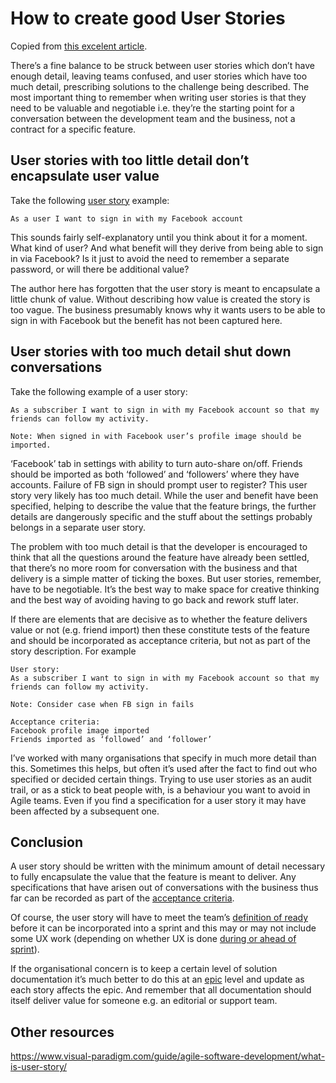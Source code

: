 # How to create good User Stories

Copied from [this excelent article](https://manifesto.co.uk/how-much-detail-should-a-user-story-have/).

There’s a fine balance to be struck between user stories which don’t have enough detail, leaving teams confused, and user stories which have too much detail, prescribing solutions to the challenge being described. The most important thing to remember when writing user stories is that they need to be valuable and negotiable i.e. they’re the starting point for a conversation between the development team and the business, not a contract for a specific feature.

## User stories with too little detail don’t encapsulate user value
Take the following [user story](http://manifesto.co.uk/agile-concepts-user-stories/) example:


```
As a user I want to sign in with my Facebook account
```

This sounds fairly self-explanatory until you think about it for a moment. What kind of user? And what benefit will they derive from being able to sign in via Facebook? Is it just to avoid the need to remember a separate password, or will there be additional value?

The author here has forgotten that the user story is meant to encapsulate a little chunk of value. Without describing how value is created the story is too vague. The business presumably knows why it wants users to be able to sign in with Facebook but the benefit has not been captured here.

## User stories with too much detail shut down conversations
Take the following example of a user story:


```
As a subscriber I want to sign in with my Facebook account so that my friends can follow my activity.

Note: When signed in with Facebook user’s profile image should be imported.
``` 

‘Facebook’ tab in settings with ability to turn auto-share on/off. Friends should be imported as both ‘followed’ and ‘followers’ where they have accounts. Failure of FB sign in should prompt user to register?
This user story very likely has too much detail. While the user and benefit have been specified, helping to describe the value that the feature brings, the further details are dangerously specific and the stuff about the settings probably belongs in a separate user story.

The problem with too much detail is that the developer is encouraged to think that all the questions around the feature have already been settled, that there’s no more room for conversation with the business and that delivery is a simple matter of ticking the boxes. But user stories, remember, have to be negotiable. It’s the best way to make space for creative thinking and the best way of avoiding having to go back and rework stuff later.

If there are elements that are decisive as to whether the feature delivers value or not (e.g. friend import) then these constitute tests of the feature and should be incorporated as acceptance criteria, but not as part of the story description. For example

```
User story:
As a subscriber I want to sign in with my Facebook account so that my friends can follow my activity.

Note: Consider case when FB sign in fails

Acceptance criteria:
Facebook profile image imported
Friends imported as ‘followed’ and ‘follower’
```

I’ve worked with many organisations that specify in much more detail than this. Sometimes this helps, but often it’s used after the fact to find out who specified or decided certain things. Trying to use user stories as an audit trail, or as a stick to beat people with, is a behaviour you want to avoid in Agile teams. Even if you find a specification for a user story it may have been affected by a subsequent one.

## Conclusion
A user story should be written with the minimum amount of detail necessary to fully encapsulate the value that the feature is meant to deliver. Any specifications that have arisen out of conversations with the business thus far can be recorded as part of the [acceptance criteria](http://manifesto.co.uk/agile-concepts-user-stories/).

Of course, the user story will have to meet the team’s [definition of ready](http://manifesto.co.uk/the-definition-of-ready/) before it can be incorporated into a sprint and this may or may not include some UX work (depending on whether UX is done [during or ahead of sprint](http://manifesto.co.uk/agile-ux/)).

If the organisational concern is to keep a certain level of solution documentation it’s much better to do this at an [epic](http://manifesto.co.uk/agile-concepts-user-stories/) level and update as each story affects the epic. And remember that all documentation should itself deliver value for someone e.g. an editorial or support team.

## Other resources
https://www.visual-paradigm.com/guide/agile-software-development/what-is-user-story/